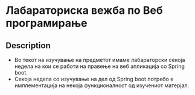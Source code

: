 # Лабараториска вежба по Веб програмирање

## Description
- Во текот на изучување на предметот имаме лабараторски секоја недела на кои се работи на правење на веб апликација со Spring boot. 
- Секоја недела со изучување на дел од Spring boot потребо е имплементација на некоја функционалност од изучениот матерјал.

